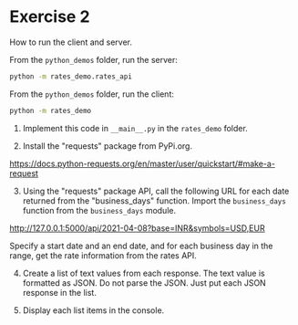 # Exercise 2

How to run the client and server.

From the `python_demos` folder, run the server:

```bash
python -m rates_demo.rates_api
```

From the `python_demos` folder, run the client:

```bash
python -m rates_demo 
```

1. Implement this code in `__main__.py` in the `rates_demo` folder. 

2. Install the "requests" package from PyPi.org.

https://docs.python-requests.org/en/master/user/quickstart/#make-a-request

3. Using the "requests" package API, call the following URL for each date returned from the "business_days" function. Import the `business_days` function from the `business_days` module.

http://127.0.0.1:5000/api/2021-04-08?base=INR&symbols=USD,EUR

Specify a start date and an end date, and for each business day in the range, get the rate information from the rates API.

4. Create a list of text values from each response. The text value is formatted as JSON. Do not parse the JSON. Just put each JSON response in the list.

5. Display each list items in the console.